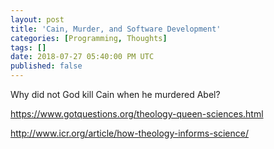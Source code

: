 ```yaml
---
layout: post
title: 'Cain, Murder, and Software Development'
categories: [Programming, Thoughts]
tags: []
date: 2018-07-27 05:40:00 PM UTC
published: false
---
```


<!-- July 27, 2018 01:44:00 AM Philippine Time -->

Why did not God kill Cain when he murdered Abel?

https://www.gotquestions.org/theology-queen-sciences.html

http://www.icr.org/article/how-theology-informs-science/


<!--more-->



